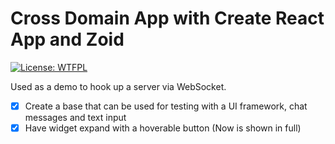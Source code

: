 # Cross Domain App with Create React App and Zoid
 [![License: WTFPL](https://img.shields.io/badge/License-WTFPL-brightgreen.svg)](http://www.wtfpl.net/about/)

Used as a demo to hook up a server via WebSocket.

- [x] Create a base that can be used for testing with a UI framework, chat messages and text input
- [x] Have widget expand with a hoverable button (Now is shown in full)
